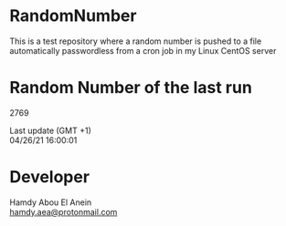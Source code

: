# RandomNumber    
This is a test repository where a random number is pushed to a file automatically passwordless from a cron job in my Linux CentOS server    
# Random Number of the last run   
2769
      
Last update (GMT +1)    
04/26/21 16:00:01
# Developer    
Hamdy Abou El Anein   
hamdy.aea@protonmail.com
